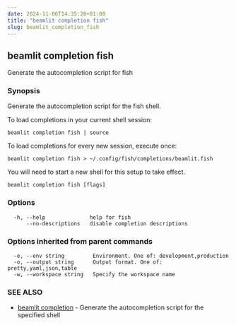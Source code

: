 ```yaml
---
date: 2024-11-06T14:35:20+01:00
title: "beamlit completion fish"
slug: beamlit_completion_fish
---
```

## beamlit completion fish

Generate the autocompletion script for fish

### Synopsis

Generate the autocompletion script for the fish shell.

To load completions in your current shell session:

	beamlit completion fish | source

To load completions for every new session, execute once:

	beamlit completion fish > ~/.config/fish/completions/beamlit.fish

You will need to start a new shell for this setup to take effect.


```
beamlit completion fish [flags]
```

### Options

```
  -h, --help              help for fish
      --no-descriptions   disable completion descriptions
```

### Options inherited from parent commands

```
  -e, --env string         Environment. One of: development,production
  -o, --output string      Output format. One of: pretty,yaml,json,table
  -w, --workspace string   Specify the workspace name
```

### SEE ALSO

* [beamlit completion](beamlit_completion.md)	 - Generate the autocompletion script for the specified shell


